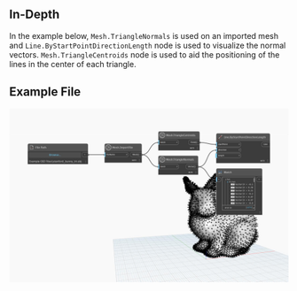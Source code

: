## In-Depth
In the example below, `Mesh.TriangleNormals` is used on an imported mesh and `Line.ByStartPointDirectionLength` node is used to visualize the normal vectors. `Mesh.TriangleCentroids` node is used to aid the positioning of the lines in the center of each triangle. 

## Example File

![Example](./Autodesk.DesignScript.Geometry.Mesh.TriangleNormals_img.jpg)